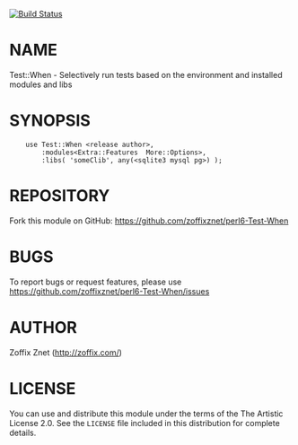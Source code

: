 [![Build Status](https://travis-ci.org/zoffixznet/perl6-Test-When.svg)](https://travis-ci.org/zoffixznet/perl6-Test-When)

# NAME

Test::When - Selectively run tests based on the environment and installed modules and libs

# SYNOPSIS

```perl6
    use Test::When <release author>,
        :modules<Extra::Features  More::Options>,
        :libs( 'someClib', any(<sqlite3 mysql pg>) );
```

# REPOSITORY

Fork this module on GitHub:
https://github.com/zoffixznet/perl6-Test-When

# BUGS

To report bugs or request features, please use
https://github.com/zoffixznet/perl6-Test-When/issues

# AUTHOR

Zoffix Znet (http://zoffix.com/)

# LICENSE

You can use and distribute this module under the terms of the
The Artistic License 2.0. See the `LICENSE` file included in this
distribution for complete details.
